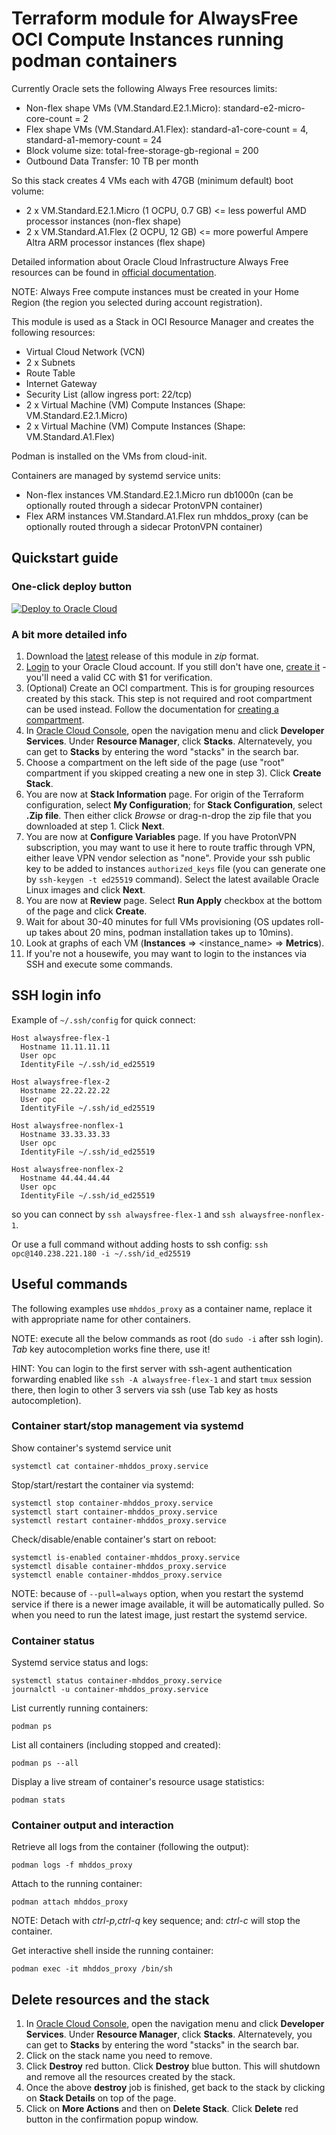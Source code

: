 # Terraform module for AlwaysFree OCI Compute Instances running podman containers

Currently Oracle sets the following Always Free resources limits:

- Non-flex shape VMs (VM.Standard.E2.1.Micro): standard-e2-micro-core-count = 2
- Flex shape VMs (VM.Standard.A1.Flex): standard-a1-core-count = 4, standard-a1-memory-count = 24
- Block volume size: total-free-storage-gb-regional = 200
- Outbound Data Transfer: 10 TB per month

So this stack creates 4 VMs each with 47GB (minimum default) boot volume:

- 2 x VM.Standard.E2.1.Micro (1 OCPU, 0.7 GB) <= less powerful AMD processor instances (non-flex shape)
- 2 x VM.Standard.A1.Flex (2 OCPU, 12 GB) <= more powerful Ampere Altra ARM processor instances (flex shape)

Detailed information about Oracle Cloud Infrastructure Always Free resources can be found in [official documentation](https://docs.oracle.com/en-us/iaas/Content/FreeTier/freetier_topic-Always_Free_Resources.htm).

NOTE: Always Free compute instances must be created in your Home Region (the region you selected during account registration).

This module is used as a Stack in OCI Resource Manager and creates the following resources:

- Virtual Cloud Network (VCN)
- 2 x Subnets
- Route Table
- Internet Gateway
- Security List (allow ingress port: 22/tcp)
- 2 x Virtual Machine (VM) Compute Instances (Shape: VM.Standard.E2.1.Micro)
- 2 x Virtual Machine (VM) Compute Instances (Shape: VM.Standard.A1.Flex)

Podman is installed on the VMs from cloud-init.

Containers are managed by systemd service units:

- Non-flex instances VM.Standard.E2.1.Micro run db1000n (can be optionally routed through a sidecar ProtonVPN container)
- Flex ARM instances VM.Standard.A1.Flex run mhddos_proxy (can be optionally routed through a sidecar ProtonVPN container)

## Quickstart guide

### One-click deploy button

[![Deploy to Oracle Cloud](https://oci-resourcemanager-plugin.plugins.oci.oraclecloud.com/latest/deploy-to-oracle-cloud.svg)](https://cloud.oracle.com/resourcemanager/stacks/create?zipUrl=https://github.com/vadyochik/oci-stack-alwaysfree/archive/refs/heads/main.zip)

### A bit more detailed info

1. Download the [latest](https://github.com/vadyochik/oci-stack-alwaysfree/archive/refs/heads/main.zip) release of this module in *zip* format.
1. [Login](https://www.oracle.com/cloud/sign-in.html) to your Oracle Cloud account. If you still don't have one, [create it](https://signup.cloud.oracle.com/) - you'll need a valid CC with $1 for verification.
1. (Optional) Create an OCI compartment. This is for grouping resources created by this stack. This step is not required and root compartment can be used instead. Follow the documentation for [creating a compartment](https://docs.oracle.com/en-us/iaas/Content/Identity/Tasks/managingcompartments.htm).
1. In [Oracle Cloud Console](https://cloud.oracle.com/), open the navigation menu and click **Developer Services**. Under **Resource Manager**, click **Stacks**. Alternatevely, you can get to **Stacks** by entering the word "stacks" in the search bar.
1. Choose a compartment on the left side of the page (use "root" compartment if you skipped creating a new one in step 3). Click **Create Stack**.
1. You are now at **Stack Information** page. For origin of the Terraform configuration, select **My Configuration**; for **Stack Configuration**, select **.Zip file**. Then either click *Browse* or drag-n-drop the zip file that you downloaded at step 1. Click **Next**.
1. You are now at **Configure Variables** page. If you have ProtonVPN subscription, you may want to use it here to route traffic through VPN, either leave VPN vendor selection as "none". Provide your ssh public key to be added to instances `authorized_keys` file (you can generate one by `ssh-keygen -t ed25519` command). Select the latest available Oracle Linux images and click **Next**.
1. You are now at **Review** page. Select **Run Apply** checkbox at the bottom of the page and click **Create**.
1. Wait for about 30-40 minutes for full VMs provisioning (OS updates roll-up takes about 20 mins, podman installation takes up to 10mins).
1. Look at graphs of each VM (**Instances** => <instance_name> => **Metrics**).
1. If you're not a housewife, you may want to login to the instances via SSH and execute some commands.

## SSH login info

Example of `~/.ssh/config` for quick connect:

```
Host alwaysfree-flex-1
  Hostname 11.11.11.11
  User opc
  IdentityFile ~/.ssh/id_ed25519

Host alwaysfree-flex-2
  Hostname 22.22.22.22
  User opc
  IdentityFile ~/.ssh/id_ed25519

Host alwaysfree-nonflex-1
  Hostname 33.33.33.33
  User opc
  IdentityFile ~/.ssh/id_ed25519

Host alwaysfree-nonflex-2
  Hostname 44.44.44.44
  User opc
  IdentityFile ~/.ssh/id_ed25519
```

so you can connect by `ssh alwaysfree-flex-1` and `ssh alwaysfree-nonflex-1`.

Or use a full command without adding hosts to ssh config: `ssh opc@140.238.221.180 -i ~/.ssh/id_ed25519`

## Useful commands

The following examples use `mhddos_proxy` as a container name, replace it with appropriate name for other containers.

NOTE: execute all the below commands as root (do `sudo -i` after ssh login). *Tab* key autocompletion works fine there, use it!

HINT: You can login to the first server with ssh-agent authentication forwarding enabled like `ssh -A alwaysfree-flex-1` and start `tmux` session there, then login to other 3 servers via ssh (use Tab key as hosts autocompletion).

### Container start/stop management via systemd

Show container's systemd service unit

```
systemctl cat container-mhddos_proxy.service
```

Stop/start/restart the container via systemd:

```
systemctl stop container-mhddos_proxy.service
systemctl start container-mhddos_proxy.service
systemctl restart container-mhddos_proxy.service
```

Check/disable/enable container's start on reboot:

```
systemctl is-enabled container-mhddos_proxy.service
systemctl disable container-mhddos_proxy.service
systemctl enable container-mhddos_proxy.service
```

NOTE: because of `--pull=always` option, when you restart the systemd service if there is a newer image available, it will be automatically pulled. So when you need to run the latest image, just restart the systemd service.

### Container status

Systemd service status and logs:

```
systemctl status container-mhddos_proxy.service
journalctl -u container-mhddos_proxy.service
```

List currently running containers:

```
podman ps
```

List all containers (including stopped and created):

```
podman ps --all
```

Display a live stream of container's resource usage statistics:

```
podman stats
```

### Container output and interaction

Retrieve all logs from the container (following the output):

```
podman logs -f mhddos_proxy
```

Attach to the running container:

```
podman attach mhddos_proxy
```

NOTE: Detach with *ctrl-p,ctrl-q* key sequence; and: *ctrl-c* will stop the container.

Get interactive shell inside the running container:

```
podman exec -it mhddos_proxy /bin/sh
```

## Delete resources and the stack

1. In [Oracle Cloud Console](https://cloud.oracle.com/), open the navigation menu and click **Developer Services**. Under **Resource Manager**, click **Stacks**. Alternatevely, you can get to **Stacks** by entering the word "stacks" in the search bar.
1. Click on the stack name you need to remove.
1. Click **Destroy** red button. Click **Destroy** blue button. This will shutdown and remove all the resources created by the stack.
1. Once the above **destroy** job is finished, get back to the stack by clicking on **Stack Details** on top of the page.
1. Click on **More Actions** and then on **Delete Stack**. Click **Delete** red button in the confirmation popup window.

